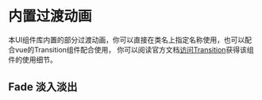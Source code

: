 # 内置过渡动画

本UI组件库内置的部分过渡动画，你可以直接在类名上指定名称使用，也可以配合vue的Transition组件配合使用，
你可以阅读官方文档[访问Transition](https://cn.vuejs.org/guide/built-ins/transition)获得该组件的使用细节。

## Fade 淡入淡出

